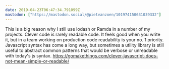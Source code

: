 ```yaml
---
date: 2019-04-23T06:47:34.791099Z
mastodon: ["https://mastodon.social/@pietvanzoen/101974150631039332"]
---
```

This is a big reason why I still use lodash or Ramda in a number of my projects. Clever code is rarely readable code. It feels good when you write it, but in a team working on production code readability is your no. 1 priority. Javascript syntax has come a long way, but sometimes a utility library is still useful to abstract common patterns that would be verbose or unreadable with today's js syntax. https://gomakethings.com/clever-javascript-does-not-mean-simple-or-readable/
